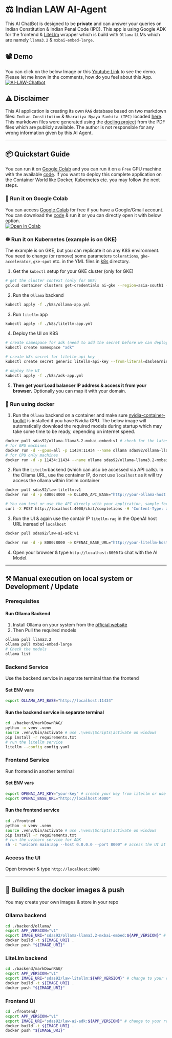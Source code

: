# ⚖️ Indian LAW AI-Agent
This AI ChatBot is designed to be **private** and can answer your queries on Indian Constitution & Indian Penal Code (IPC). This app is using Google ADK for the frontend & [LiteLlm](./backend/markDownRAG/) wrapper which is build with `Ollama` LLMs which are namely `llama3.2` & `mxbai-embed-large`.

## 📽️ Demo
You can click on the below Image or this [Youtube Link](https://www.youtube.com/watch?v=gjEXywPBC0Q) to see the demo. Please let me know in the comments, how do you feel about this App.
[![AI-LAW-Chatbot](https://img.youtube.com/vi/gjEXywPBC0Q/sddefault.jpg)](https://www.youtube.com/watch?v=gjEXywPBC0Q)

## ⚠️ Disclaimer
This AI application is creating its own `RAG` database based on two markdown files: `Indian Constitution` & `Bharatiya Nyaya Sanhita (IPC)` locaded [here](./backend/markDownRAG/markdown_files/). This markdown files were generated using the [docling project](https://github.com/docling-project/docling) from the PDF files which are publicly available. The author is not responsible for any wrong information given by this AI Agent.

------------------

## 📦 Quickstart Guide
You can run it on [Google Colab](https://colab.research.google.com/) and you can run it on a `Free` GPU machine with the available [code](./colab/ai_law_ollama.ipynb). If you want to deploy this complete application on the Container World like Docker, Kubernetes etc. you may follow the next steps.

### 🚀 Run it on Google Colab
You can access [Google Colab](https://colab.research.google.com/) for free if you have a Google/Gmail account. <br>
You can download the [code](./colab/ai_law_ollama.ipynb) & run it or you can directly open it with below option. <br>
[![Open In Colab](https://colab.research.google.com/assets/colab-badge.svg)](https://colab.research.google.com/github/daslearning-org/ai-indian-law/blob/main/colab/ai_law_ollama.ipynb)

### ☸️ Run it on Kubernetes (example is on GKE)
The example is on GKE, but you can replicate it on any K8S environment. You need to change (or remove) some parameters `tolerations`, `gke-accelerator`, `gke-spot` etc. in the YML files in [k8s](./k8s/) directory.

1. Get the `kubectl` setup for your GKE cluster (only for GKE)
```bash
# get the cluster context (only for GKE)
gcloud container clusters get-credentials ai-gke --region=asia-south1 --project=dl-k8s-dev1cade # update with your gke & project details
```

2. Run the `Ollama` backend
```bash
kubectl apply -f ./k8s/ollama-app.yml
```

3. Run `litellm` app
```bash
kubectl apply -f ./k8s/litellm-app.yml
```

4. Deploy the UI on K8S
```bash
# create namespace for adk (need to add the secret before we can deploy the yml)
kubectl create namespace "adk"

# create k8s secret for litellm api key
kubectl create secret generic litellm-api-key --from-literal=daslearning="YOUR_API_KEY" -n adk

# deploy the UI
kubectl apply -f ./k8s/adk-app.yml
```

5. **Then get your Load balancer IP address & access it from your browser.** Optionally you can map it with your domain.


### 🐋 Run using docker

1. Run the `Ollama` backend on a container and make sure [nvidia-container-toolkit](https://docs.nvidia.com/datacenter/cloud-native/container-toolkit/latest/install-guide.html#installation) is installed if you have Nvidia GPU. The below image will automatically download the required models during startup which may take some time to be ready, depending on internet speed.
```bash
docker pull sdas92/ollama-llama3.2-mxbai-embed:v1 # check for the latest version at docker hub
# for GPU machines
docker run -d --gpus=all -p 11434:11434 --name ollama sdas92/ollama-llama3.2-mxbai-embed:v1
# for CPU only machines
docker run -d -p 11434:11434 --name ollama sdas92/ollama-llama3.2-mxbai-embed:v1
```

2. Run the `LiteLlm` backend (which can also be accessed via API calls). In the Ollama URL, use the container IP, do not use `localhost` as it will try access the ollama within litellm container
```bash
docker pull sdas92/law-litellm:v1
docker run -d -p 4000:4000 -e OLLAMA_API_BASE="http://your-ollama-host:11434" --name litellm-rag sdas92/law-litellm:v1 # use the container IP

# You can test or use the API direcly with your application, sample format
curl -X POST http://localhost:4000/chat/completions -H 'Content-Type: application/json' -H 'Authorization: Bearer sk-1234' -d '{"model": "indian-law-llm", "messages": [{"role": "user", "content": "Punishment for money fraud?"}]}'
```

3. Run the UI & again use the contair IP `litellm-rag` in the OpenAI host URL insread of `localhost`
```bash
docker pull sdas92/law-ai-adk:v1

docker run -d -p 8000:8000 -e OPENAI_BASE_URL="http://your-litellm-host:4000" -e OPENAI_API_KEY="sk-1234" --name law-ui sdas92/law-ai-adk:v2 # use litellm container IP in the URL
```

4. Open your browser & type `http://localhost:8000` to chat with the AI Model.

------------------

## ⚒️ Manual execution on local system or Development / Update

### Prerequisites

#### Run Ollama Backend
1. Install Ollama on your system from the [official website](https://ollama.com/download)
2. Then Pull the required models
```bash
ollama pull llama3.2
ollama pull mxbai-embed-large
# Check the models
ollama list
```

### Backend Service
Use the backend service in separate terminal than the frontend

#### Set ENV vars
```bash
export OLLAMA_API_BASE="http://localhost:11434"
```

#### Run the backend service in separate terminal
```bash
cd ./backend/markDownRAG/
python -m venv .venv
source .venv/bin/activate # use .\venv\Scripts\activate on windows
pip install -r requirements.txt
# run the litellm service
litellm --config config.yaml
```

### Frontend Service
Run frontend in another terminal

#### Set ENV vars
```bash
export OPENAI_API_KEY="your-key" # create your key from litellm or use  default 'sk-1234'
export OPENAI_BASE_URL="http://localhost:4000"
```

#### Run the frontend service
```bash
cd ./frontned
python -m venv .venv
source .venv/bin/activate # use .\venv\Scripts\activate on windows
pip install -r requirements.txt
# run the uvicorn service for ADK
sh -c "uvicorn main:app --host 0.0.0.0 --port 8000" # access the UI at localhost:8000
```

### Access the UI
Open browser & type `http://localhost:8000`

---------------------

## 🐋 Building the docker images & push
You may create your own images & store in your repo

### Ollama backend
```bash
cd ./backend/ollama/
export APP_VERSION="v1"
export IMAGE_URI="sdas92/ollama-llama3.2-mxbai-embed:${APP_VERSION}" # change to your repo URI
docker build -t ${IMAGE_URI} .
docker push "${IMAGE_URI}"
```

### LiteLlm backend
```bash
cd ./backend/markDownRAG/
export APP_VERSION="v1"
export IMAGE_URI="sdas92/law-litellm:${APP_VERSION}" # change to your repo URI
docker build -t ${IMAGE_URI} .
docker push "${IMAGE_URI}"
```

### Frontend UI
```bash
cd ./frontend/
export APP_VERSION="v1"
export IMAGE_URI="sdas92/law-ai-adk:${APP_VERSION}" # change to your repo name
docker build -t ${IMAGE_URI} .
docker push "${IMAGE_URI}"
```
